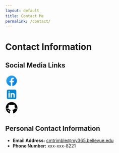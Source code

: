 ```yaml
---
layout: default
title: Contact Me
permalink: /contact/
---
```

# Contact Information

## Social Media Links

<div class="social-container">
    <div class="social-column">
        <a href="https://www.facebook.com/CalebTMoney/about/">
            <img src="images/icons8-facebook-48.png" alt="Facebook" width="40">
        </a>
    </div>
    <div class="social-column">
        <a href="https://www.linkedin.com/in/caleb-trimble">
            <img src="images/icons8-linkedin-48.png" alt="LinkedIn" width="40">
        </a>
    </div>
    <div class="social-column">
        <a href="https://cmtrimble.github.io">
            <img src="images/icons8-github-50.png" alt="GitHub" width="40">
        </a>
    </div>
</div>

## Personal Contact Information
- **Email Address:** cmtrimble@my365.bellevue.edu
- **Phone Number:** xxx-xxx-8221
